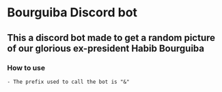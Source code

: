 # Bourguiba Discord bot
## This a discord bot made to get a random picture of our glorious ex-president Habib Bourguiba


### How to use
    - The prefix used to call the bot is "&"
